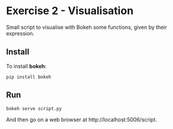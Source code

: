 Exercise 2 - Visualisation
==========================

Small script to visualise with Bokeh some functions, given by their expression.


Install
-------
To install **bokeh**:
```
pip install bokeh
```

Run
---
```
bokeh serve script.py
```

And then go on a web browser at http://localhost:5006/script.
